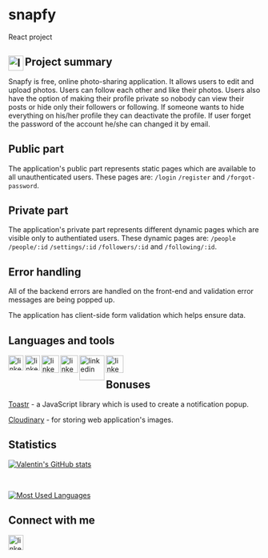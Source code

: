 # snapfy

React project

## Project summary <img align="left" alt="linkedin" width="30px" src="https://i.pinimg.com/originals/1b/37/a3/1b37a31607ae30bf0fd3cf73f6009447.png" />

Snapfy is free, online photo-sharing application. It allows users to edit and upload photos. Users can follow each other and like their photos. Users also have the option of making their profile private so nobody can view their posts or hide only their followers or following. If someone wants to hide everything on his/her profile they can deactivate the profile. If user forget the password of the account he/she can changed it by email.

## Public part

The application's public part represents static pages which are available to all unauthenticated users.
These pages are:  `/login` `/register` and `/forgot-password`.

## Private part

The application's private part represents different dynamic pages which are visible only to authentiated users.
These dynamic pages are: `/people` `/people/:id` `/settings/:id` `/followers/:id` and `/following/:id`.

## Error handling

All of the backend errors are handled on the front-end and validation error messages are being popped up.

The application has client-side form validation which helps ensure data.

## Languages and tools

[<img align="left" alt="linkedin" width="30px" src="https://www.pinclipart.com/picdir/middle/537-5374089_react-js-logo-clipart.png" />][react]
[<img align="left" alt="linkedin" width="30px" src="https://e7.pngegg.com/pngimages/410/100/png-clipart-web-development-html-responsive-web-design-logo-javascript-html-angle-web-design.png" />][html]
[<img align="left" alt="linkedin" width="35px" src="https://e7.pngegg.com/pngimages/893/87/png-clipart-web-development-html-cascading-style-sheets-css3-bootstrap-minimalist-resume-blue-angle.png" />][css]
[<img align="left" alt="linkedin" width="35px" src="https://w7.pngwing.com/pngs/359/1024/png-transparent-firebase-cloud-messaging-computer-icons-google-cloud-messaging-android-angle-triangle-computer-programming-thumbnail.png" />][firebase]
[<img align="left" alt="linkedin" width="50px" src="https://cdn.freebiesupply.com/logos/thumbs/2x/git-logo.png" />][git]
[<img align="left" alt="linkedin" width="35px" src="https://upload.wikimedia.org/wikipedia/commons/thumb/9/91/Octicons-mark-github.svg/2048px-Octicons-mark-github.svg.png" />][github]

<br/>

## Bonuses

[Toastr] - a JavaScript library which is used to create a notification popup.

[Cloudinary] - for storing web application's images.

## Statistics

[![Valentin's GitHub stats](https://github-readme-stats.vercel.app/api?username=vasilev02&show_icons=true)](https://github.com/vasilev02/github-readme-stats)

<br/>

[![Most Used Languages](https://github-readme-stats.vercel.app/api/top-langs/?username=vasilev02)](https://github.com/vasilev02/snapfy)



## Connect with me

[<img align="left" alt="linkedin" width="30px" src="https://cdn.icon-icons.com/icons2/2429/PNG/512/linkedin_logo_icon_147268.png" />][linkedin]

[toastr]: https://www.npmjs.com/package/ngx-toastr
[cloudinary]: https://cloudinary.com
[linkedin]: https://www.linkedin.com/in/valentin-vasilev-849a8b1a6/
[react]: https://reactjs.org/
[html]: https://html.spec.whatwg.org/
[css]: https://developer.mozilla.org/en-US/docs/Web/CSS/Reference
[firebase]: https://firebase.google.com/
[git]: https://git-scm.com/
[github]: https://github.com/